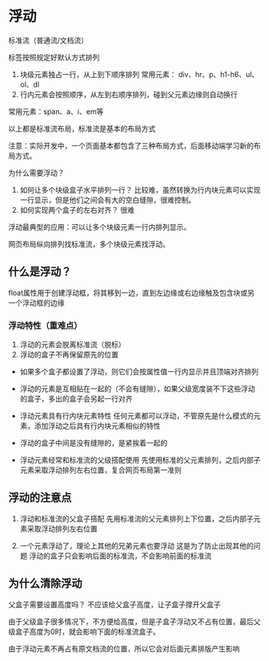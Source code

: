 # 浮动
  标准流（普通流/文档流）

  标签按照规定好默认方式排列

  1. 块级元素独占一行，从上到下顺序排列
  常用元素： div、hr、p、h1-h6、ul、ol、dl
  2. 行内元素会按照顺序，从左到右顺序排列，碰到父元素边缘则自动换行

  常用元素：span、a、i、em等

  以上都是标准流布局，标准流是基本的布局方式

  注意：实际开发中，一个页面基本都包含了三种布局方式，后面移动端学习新的布局方式。

  为什么需要浮动？
  1. 如何让多个块级盒子水平排列一行？
    比较难，虽然转换为行内块元素可以实现一行显示，但是他们之间会有大的空白缝隙，很难控制。
  2. 如何实现两个盒子的左右对齐？
    很难
  
  浮动最典型的应用：可以让多个块级元素一行内排列显示。

  网页布局纵向排列找标准流，多个块级元素找浮动。

## 什么是浮动？
  float属性用于创建浮动框，将其移到一边，直到左边缘或右边缘触及包含块或另一个浮动框的边缘

### 浮动特性（重难点）
1. 浮动的元素会脱离标准流（脱标）
2. 浮动的盒子不再保留原先的位置

- 如果多个盒子都设置了浮动，则它们会按属性值一行内显示并且顶端对齐排列
- 浮动的元素是互相贴在一起的（不会有缝隙），如果父级宽度装不下这些浮动的盒子，多出的盒子会另起一行对齐

- 浮动元素具有行内块元素特性
  任何元素都可以浮动，不管原先是什么模式的元素，添加浮动之后具有行内块元素相似的特性
- 浮动的盒子中间是没有缝隙的，是紧挨着一起的


- 浮动元素经常和标准流的父级搭配使用
  先使用标准的父元素排列，之后内部子元素采取浮动排列左右位置，复合网页布局第一准则

## 浮动的注意点
1. 浮动和标准流的父盒子搭配
  先用标准流的父元素排列上下位置，之后内部子元素采取浮动排列左右位置

2. 一个元素浮动了，理论上其他的兄弟元素也要浮动
  这是为了防止出现其他的问题
  浮动的盒子只会影响后面的标准流，不会影响前面的标准流

## 为什么清除浮动
  父盒子需要设置高度吗？
  不应该给父盒子高度，让子盒子撑开父盒子

  由于父级盒子很多情况下，不方便给高度，但是子盒子浮动又不占有位置，最后父级盒子高度为0时，就会影响下面的标准流盒子。

   由于浮动元素不再占有原文档流的位置，所以它会对后面元素排版产生影响